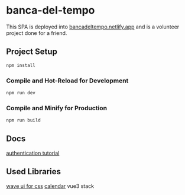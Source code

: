 # banca-del-tempo

This SPA is deployed into [bancadeltempo.netlify.app](https://bancadeltempo.netlify.app/) and is a volunteer project done for a friend. 

## Project Setup

```sh
npm install
```

### Compile and Hot-Reload for Development

```sh
npm run dev
```

### Compile and Minify for Production

```sh
npm run build
```

## Docs

[authentication tutorial](https://jasonwatmore.com/post/2022/05/26/vue-3-pinia-jwt-authentication-tutorial-example#env)

## Used Libraries

[wave ui for css](https://antoniandre.github.io/wave-ui/)
[calendar](https://antoniandre.github.io/vue-cal/)
vue3 stack